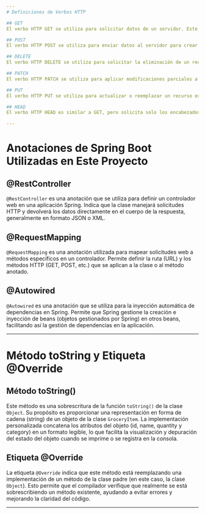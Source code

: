 ```yaml
---
# Definiciones de Verbos HTTP

## GET
El verbo HTTP GET se utiliza para solicitar datos de un servidor. Este método recupera información y no tiene efectos secundarios en el servidor, es decir, no modifica el estado del recurso solicitado. Las solicitudes GET pueden ser almacenadas en caché y se pueden ver en el historial del navegador.

## POST
El verbo HTTP POST se utiliza para enviar datos al servidor para crear o actualizar un recurso. A diferencia de GET, POST puede modificar el estado del servidor o crear nuevos recursos. Los datos enviados a través de POST no son visibles en la URL y no se almacenan en caché de la misma manera que GET.

## DELETE
El verbo HTTP DELETE se utiliza para solicitar la eliminación de un recurso específico en el servidor. Al enviar una solicitud DELETE, se espera que el servidor elimine el recurso indicado en la URL. Este método debe ser idempotente, lo que significa que realizar la misma solicitud varias veces no debería tener efectos adicionales después de la primera eliminación.

## PATCH
El verbo HTTP PATCH se utiliza para aplicar modificaciones parciales a un recurso existente en el servidor. A diferencia de PUT, que reemplaza el recurso completo, PATCH solo actualiza los campos especificados en la solicitud. Este método permite realizar cambios específicos sin necesidad de enviar el recurso completo.

## PUT
El verbo HTTP PUT se utiliza para actualizar o reemplazar un recurso existente en el servidor. Si el recurso no existe, PUT puede crear uno nuevo en la ubicación especificada. Este método es idempotente, lo que significa que realizar la misma solicitud varias veces produce el mismo resultado sin efectos adicionales.

## HEAD
El verbo HTTP HEAD es similar a GET, pero solicita solo los encabezados de respuesta sin el cuerpo del mensaje. Se utiliza principalmente para obtener metadatos sobre un recurso, como la longitud del contenido o la última modificación, sin descargar el recurso completo. Esto puede ser útil para verificar la existencia de un recurso o para comprobar si ha cambiado.

---
```


# Anotaciones de Spring Boot Utilizadas en Este Proyecto

## @RestController
`@RestController` es una anotación que se utiliza para definir un controlador web en una aplicación Spring. Indica que la clase manejará solicitudes HTTP y devolverá los datos directamente en el cuerpo de la respuesta, generalmente en formato JSON o XML.

## @RequestMapping
`@RequestMapping` es una anotación utilizada para mapear solicitudes web a métodos específicos en un controlador. Permite definir la ruta (URL) y los métodos HTTP (GET, POST, etc.) que se aplican a la clase o al método anotado.

## @Autowired
`@Autowired` es una anotación que se utiliza para la inyección automática de dependencias en Spring. Permite que Spring gestione la creación e inyección de beans (objetos gestionados por Spring) en otros beans, facilitando así la gestión de dependencias en la aplicación.

---
# Método toString y Etiqueta @Override

## Método toString()

Este método es una sobrescritura de la función `toString()` de la clase `Object`. Su propósito es proporcionar una representación en forma de cadena (string) de un objeto de la clase `GroceryItem`. La implementación personalizada concatena los atributos del objeto (id, name, quantity y category) en un formato legible, lo que facilita la visualización y depuración del estado del objeto cuando se imprime o se registra en la consola.

## Etiqueta @Override

La etiqueta `@Override` indica que este método está reemplazando una implementación de un método de la clase padre (en este caso, la clase `Object`). Esto permite que el compilador verifique que realmente se está sobrescribiendo un método existente, ayudando a evitar errores y mejorando la claridad del código.

---
